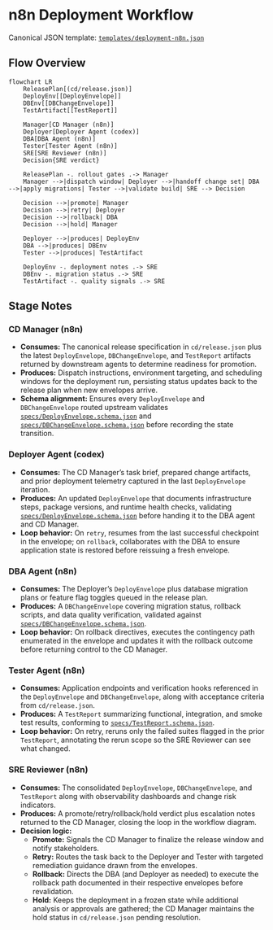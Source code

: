 # n8n Deployment Workflow

Canonical JSON template: [`templates/deployment-n8n.json`](templates/deployment-n8n.json)

## Flow Overview
```mermaid
flowchart LR
    ReleasePlan[(cd/release.json)]
    DeployEnv[[DeployEnvelope]]
    DBEnv[[DBChangeEnvelope]]
    TestArtifact[[TestReport]]

    Manager[CD Manager (n8n)]
    Deployer[Deployer Agent (codex)]
    DBA[DBA Agent (n8n)]
    Tester[Tester Agent (n8n)]
    SRE[SRE Reviewer (n8n)]
    Decision{SRE verdict}

    ReleasePlan -. rollout gates .-> Manager
    Manager -->|dispatch window| Deployer -->|handoff change set| DBA -->|apply migrations| Tester -->|validate build| SRE --> Decision

    Decision -->|promote| Manager
    Decision -->|retry| Deployer
    Decision -->|rollback| DBA
    Decision -->|hold| Manager

    Deployer -->|produces| DeployEnv
    DBA -->|produces| DBEnv
    Tester -->|produces| TestArtifact

    DeployEnv -. deployment notes .-> SRE
    DBEnv -. migration status .-> SRE
    TestArtifact -. quality signals .-> SRE
```

## Stage Notes

### CD Manager (n8n)
- **Consumes:** The canonical release specification in `cd/release.json` plus the latest `DeployEnvelope`, `DBChangeEnvelope`, and `TestReport` artifacts returned by downstream agents to determine readiness for promotion.
- **Produces:** Dispatch instructions, environment targeting, and scheduling windows for the deployment run, persisting status updates back to the release plan when new envelopes arrive.
- **Schema alignment:** Ensures every `DeployEnvelope` and `DBChangeEnvelope` routed upstream validates [`specs/DeployEnvelope.schema.json`](../../specs/DeployEnvelope.schema.json) and [`specs/DBChangeEnvelope.schema.json`](../../specs/DBChangeEnvelope.schema.json) before recording the state transition.

### Deployer Agent (codex)
- **Consumes:** The CD Manager’s task brief, prepared change artifacts, and prior deployment telemetry captured in the last `DeployEnvelope` iteration.
- **Produces:** An updated `DeployEnvelope` that documents infrastructure steps, package versions, and runtime health checks, validating [`specs/DeployEnvelope.schema.json`](../../specs/DeployEnvelope.schema.json) before handing it to the DBA agent and CD Manager.
- **Loop behavior:** On `retry`, resumes from the last successful checkpoint in the envelope; on `rollback`, collaborates with the DBA to ensure application state is restored before reissuing a fresh envelope.

### DBA Agent (n8n)
- **Consumes:** The Deployer’s `DeployEnvelope` plus database migration plans or feature flag toggles queued in the release plan.
- **Produces:** A `DBChangeEnvelope` covering migration status, rollback scripts, and data quality verification, validated against [`specs/DBChangeEnvelope.schema.json`](../../specs/DBChangeEnvelope.schema.json).
- **Loop behavior:** On rollback directives, executes the contingency path enumerated in the envelope and updates it with the rollback outcome before returning control to the CD Manager.

### Tester Agent (n8n)
- **Consumes:** Application endpoints and verification hooks referenced in the `DeployEnvelope` and `DBChangeEnvelope`, along with acceptance criteria from `cd/release.json`.
- **Produces:** A `TestReport` summarizing functional, integration, and smoke test results, conforming to [`specs/TestReport.schema.json`](../../specs/TestReport.schema.json).
- **Loop behavior:** On retry, reruns only the failed suites flagged in the prior `TestReport`, annotating the rerun scope so the SRE Reviewer can see what changed.

### SRE Reviewer (n8n)
- **Consumes:** The consolidated `DeployEnvelope`, `DBChangeEnvelope`, and `TestReport` along with observability dashboards and change risk indicators.
- **Produces:** A promote/retry/rollback/hold verdict plus escalation notes returned to the CD Manager, closing the loop in the workflow diagram.
- **Decision logic:**
  - **Promote:** Signals the CD Manager to finalize the release window and notify stakeholders.
  - **Retry:** Routes the task back to the Deployer and Tester with targeted remediation guidance drawn from the envelopes.
  - **Rollback:** Directs the DBA (and Deployer as needed) to execute the rollback path documented in their respective envelopes before revalidation.
  - **Hold:** Keeps the deployment in a frozen state while additional analysis or approvals are gathered; the CD Manager maintains the hold status in `cd/release.json` pending resolution.
